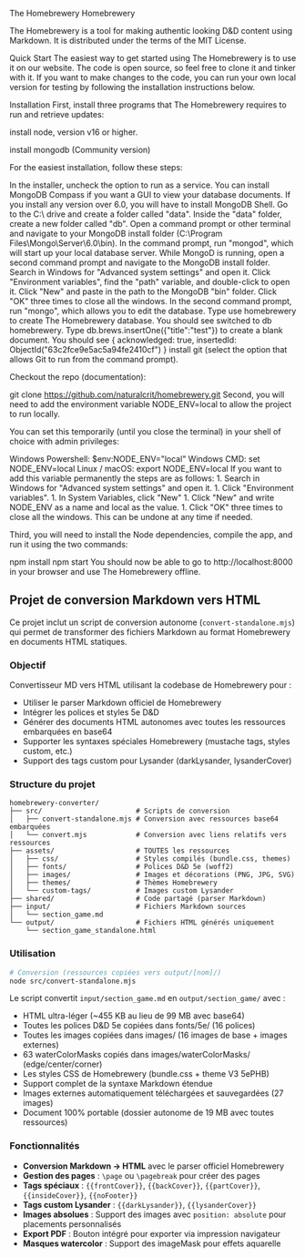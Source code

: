 The Homebrewery
Homebrewery

The Homebrewery is a tool for making authentic looking D&D content using Markdown. It is distributed under the terms of the MIT License.

Quick Start
The easiest way to get started using The Homebrewery is to use it on our website. The code is open source, so feel free to clone it and tinker with it. If you want to make changes to the code, you can run your own local version for testing by following the installation instructions below.

Installation
First, install three programs that The Homebrewery requires to run and retrieve updates:

install node, version v16 or higher.

install mongodb (Community version)

For the easiest installation, follow these steps:

In the installer, uncheck the option to run as a service.
You can install MongoDB Compass if you want a GUI to view your database documents.
If you install any version over 6.0, you will have to install MongoDB Shell.
Go to the C:\ drive and create a folder called "data".
Inside the "data" folder, create a new folder called "db".
Open a command prompt or other terminal and navigate to your MongoDB install folder (C:\Program Files\Mongo\Server\6.0\bin).
In the command prompt, run "mongod", which will start up your local database server.
While MongoD is running, open a second command prompt and navigate to the MongoDB install folder.
Search in Windows for "Advanced system settings" and open it.
Click "Environment variables", find the "path" variable, and double-click to open it.
Click "New" and paste in the path to the MongoDB "bin" folder.
Click "OK" three times to close all the windows.
In the second command prompt, run "mongo", which allows you to edit the database.
Type use homebrewery to create The Homebrewery database. You should see switched to db homebrewery.
Type db.brews.insertOne({"title":"test"}) to create a blank document. You should see { acknowledged: true, insertedId: ObjectId("63c2fce9e5ac5a94fe2410cf") }
install git (select the option that allows Git to run from the command prompt).

Checkout the repo (documentation):

git clone https://github.com/naturalcrit/homebrewery.git
Second, you will need to add the environment variable NODE_ENV=local to allow the project to run locally.

You can set this temporarily (until you close the terminal) in your shell of choice with admin privileges:

Windows Powershell: $env:NODE_ENV="local"
Windows CMD: set NODE_ENV=local
Linux / macOS: export NODE_ENV=local
If you want to add this variable permanently the steps are as follows: 1. Search in Windows for "Advanced system settings" and open it. 1. Click "Environment variables". 1. In System Variables, click "New" 1. Click "New" and write NODE_ENV as a name and local as the value. 1. Click "OK" three times to close all the windows. This can be undone at any time if needed.

Third, you will need to install the Node dependencies, compile the app, and run it using the two commands:

npm install
npm start
You should now be able to go to http://localhost:8000 in your browser and use The Homebrewery offline.

## Projet de conversion Markdown vers HTML

Ce projet inclut un script de conversion autonome (`convert-standalone.mjs`) qui permet de transformer des fichiers Markdown au format Homebrewery en documents HTML statiques.

### Objectif
Convertisseur MD vers HTML utilisant la codebase de Homebrewery pour :
- Utiliser le parser Markdown officiel de Homebrewery
- Intégrer les polices et styles 5e D&D
- Générer des documents HTML autonomes avec toutes les ressources embarquées en base64
- Supporter les syntaxes spéciales Homebrewery (mustache tags, styles custom, etc.)
- Support des tags custom pour Lysander (darkLysander, lysanderCover)

### Structure du projet
```
homebrewery-converter/
├── src/                       # Scripts de conversion
│   ├── convert-standalone.mjs # Conversion avec ressources base64 embarquées
│   └── convert.mjs            # Conversion avec liens relatifs vers ressources
├── assets/                    # TOUTES les ressources
│   ├── css/                   # Styles compilés (bundle.css, themes)
│   ├── fonts/                 # Polices D&D 5e (woff2)
│   ├── images/                # Images et décorations (PNG, JPG, SVG)
│   ├── themes/                # Thèmes Homebrewery
│   └── custom-tags/           # Images custom Lysander
├── shared/                    # Code partagé (parser Markdown)
├── input/                     # Fichiers Markdown sources
│   └── section_game.md
└── output/                    # Fichiers HTML générés uniquement
    └── section_game_standalone.html
```

### Utilisation
```bash
# Conversion (ressources copiées vers output/[nom]/)
node src/convert-standalone.mjs
```

Le script convertit `input/section_game.md` en `output/section_game/` avec :
- HTML ultra-léger (~455 KB au lieu de 99 MB avec base64)
- Toutes les polices D&D 5e copiées dans fonts/5e/ (16 polices)
- Toutes les images copiées dans images/ (16 images de base + images externes)
- 63 waterColorMasks copiés dans images/waterColorMasks/ (edge/center/corner)
- Les styles CSS de Homebrewery (bundle.css + theme V3 5ePHB)
- Support complet de la syntaxe Markdown étendue
- Images externes automatiquement téléchargées et sauvegardées (27 images)
- Document 100% portable (dossier autonome de 19 MB avec toutes ressources)

### Fonctionnalités
- **Conversion Markdown → HTML** avec le parser officiel Homebrewery
- **Gestion des pages** : `\page` ou `\pagebreak` pour créer des pages
- **Tags spéciaux** : `{{frontCover}}`, `{{backCover}}`, `{{partCover}}`, `{{insideCover}}`, `{{noFooter}}`
- **Tags custom Lysander** : `{{darkLysander}}`, `{{lysanderCover}}`
- **Images absolues** : Support des images avec `position: absolute` pour placements personnalisés
- **Export PDF** : Bouton intégré pour exporter via impression navigateur
- **Masques watercolor** : Support des imageMask pour effets aquarelle
